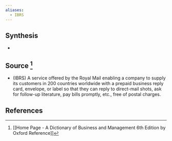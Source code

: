 ```yaml
---
aliases:
  - IBRS
---
```

## Synthesis
- 
## Source [^1]
- (IBRS) A service offered by the Royal Mail enabling a company to supply its customers in 200 countries worldwide with a prepaid business reply card, envelope, or label so that they can reply to direct-mail shots, ask for follow-up literature, pay bills promptly, etc., free of postal charges.
## References

[^1]: [[Home Page - A Dictionary of Business and Management 6th Edition by Oxford Reference]]